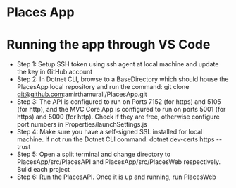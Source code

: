 ﻿# Places App
 # Running the app through VS Code
- Step 1: Setup SSH token using ssh agent at local machine and update the key in GitHub account
- Step 2: In Dotnet CLI, browse to a BaseDirectory which should house the PlacesApp local repository and run the command: git clone git@github.com:amirthamurali/PlacesApp.git
- Step 3: The API is configured to run on Ports 7152 (for https) and 5105 (for http), and the MVC Core App is configured to run on ports 5001 (for https) and 5000 (for http). Check if they are free, otherwise configure port numbers in Properties/launchSettings.js 
- Step 4: Make sure you have a self-signed SSL installed for local machine. If not run the Dotnet CLI command: dotnet dev-certs https --trust
- Step 5: Open a split terminal and change directory to PlacesApp/src/PlacesAPI and PlacesApp/src/PlacesWeb respectively. Build each project
- Step 6: Run the PlacesAPI. Once it is up and running, run PlacesWeb
